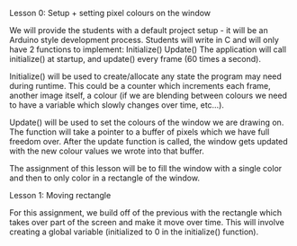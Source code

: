 Lesson 0: Setup + setting pixel colours on the window

We will provide the students with a default project setup - it will be an Arduino style development process. Students will write in C and will only have 2 functions to implement:
Initialize()
Update()
The application will call initialize() at startup, and update() every frame (60 times a second). 

Initialize() will be used to create/allocate any state the program may need during runtime. This could be a counter which increments each frame, another image itself, a colour (if we are blending between colours we need to have a variable which slowly changes over time, etc…).

Update() will be used to set the colours of the window we are drawing on. The function will take a pointer to a buffer of pixels which we have full freedom over. After the update function is called, the window gets updated with the new colour values we wrote into that buffer.


The assignment of this lesson will be to fill the window with a single color and then to only color in a rectangle of the window.


Lesson 1: Moving rectangle

For this assignment, we build off of the previous with the rectangle which takes over part of the screen and make it move over time. This will involve creating a global variable (initialized to 0 in the initialize() function).



